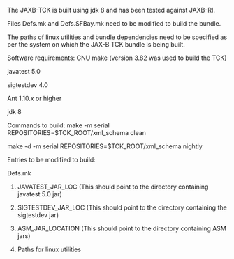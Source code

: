 The JAXB-TCK is built using jdk 8 and has been tested against JAXB-RI.

Files Defs.mk and Defs.SFBay.mk need to be modified to build the bundle.

The paths of linux utilities and bundle dependencies need to be specified as per the system on which the JAX-B TCK bundle is being built.

Software requirements:
GNU make (version 3.82 was used to build the TCK)

javatest 5.0

sigtestdev 4.0

Ant 1.10.x or higher

jdk 8

Commands to build:
make -m serial REPOSITORIES=$TCK_ROOT/xml_schema clean

make -d -m serial REPOSITORIES=$TCK_ROOT/xml_schema nightly

Entries to be modified to build:

Defs.mk

1) JAVATEST_JAR_LOC (This should point to the directory containing javatest 5.0 jar)

2) SIGTESTDEV_JAR_LOC (This should point to the directory containing the sigtestdev jar)

3) ASM_JAR_LOCATION (This should point to the directory containing ASM jars)

2) Paths for linux utilities